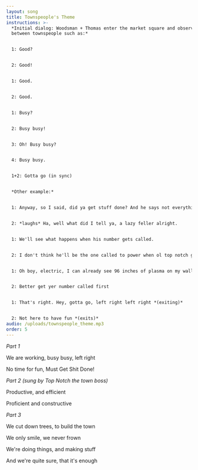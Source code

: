 ```yaml
---
layout: song
title: Townspeople's Theme
instructions: >-
  *Initial dialog: Woodsman + Thomas enter the market square and observe dialog
  between townspeople such as:*


  1: Good?


  2: Good!


  1: Good. 


  2: Good. 


  1: Busy?


  2: Busy busy! 


  3: Oh! Busy busy?


  4: Busy busy.


  1+2: Gotta go (in sync)


  *Other example:*


  1: Anyway, so I said, did ya get stuff done? And he says not everything. And I say, well you must have got some stuff done, didn't ya? And he says, well yeah, I got stuff done!


  2: *laughs* Ha, well what did I tell ya, a lazy feller alright.


  1: We'll see what happens when his number gets called.


  2: I don't think he'll be the one called to power when ol top notch gets the river damned up.


  1: Oh boy, electric, I can already see 96 inches of plasma on my wall


  2: Better get yer number called first


  1: That's right. Hey, gotta go, left right left right *(exiting)*


  2: Not here to have fun *(exits)*
audio: /uploads/townspeople_theme.mp3
order: 5
---
```

*Part 1*

We are working, busy busy, left right

No time for fun, Must Get Shit Done!

*Part 2 (sung by Top Notch the town boss)*

Productive, and efficient

Proficient and constructive

*Part 3*

We cut down trees, to build the town

We only smile, we never frown

We're doing things, and making stuff

And we're quite sure, that it's enough